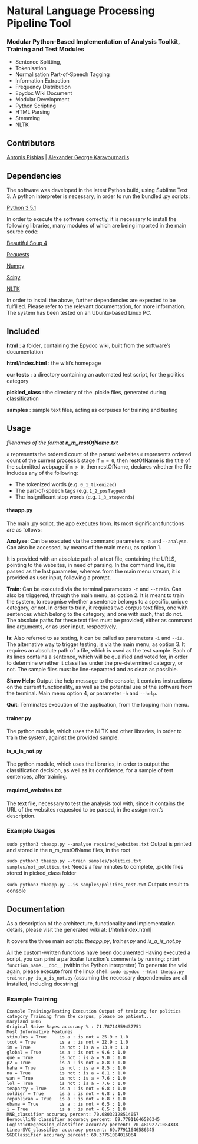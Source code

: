 # Natural Language Processing Pipeline Tool

### Modular Python-Based Implementation of Analysis Toolkit, Training and Test Modules

- Sentence Splitting,
- Tokenisation
- Normalisation Part-of-Speech Tagging
- Information Extraction
- Frequency Distribution
- Epydoc Wiki Document
- Modular Development
- Python Scripting
- HTML Parsing
- Stemming
- NLTK

## Contributors
[Antonis Pishias](https://github.com/antonispishias) |
[Alexander George Karavournarlis](https://www.linkedin.com/in/alex-dj-prosgio-karavounarlis-322b5173/)

## Dependencies
The software was developed in the latest Python build, using Sublime Text 3. A python interpreter is necessary, in order to run the bundled .py scripts:

[Python 3.5.1](https://www.python.org/downloads/)

In order to execute the software correctly, it is necessary to install the following libraries, many modules of which are being imported in the main source code:

[Beautiful Soup 4](https://pypi.python.org/pypi/beautifulsoup4/4.4.1)

[Requests](http://docs.python-requests.org/en/latest/)

[Numpy](http://www.numpy.org/)

[Scipy](http://www.scipy.org/)

[NLTK](http://www.nltk.org/)

In order to install the above, further dependencies are expected to be fulfilled. Please refer to the relevant documentation, for more information. The system has been tested on an Ubuntu-based Linux PC.

## Included
**html** : a folder, containing the Epydoc wiki, built from the software’s documentation

**html/index.html** : the wiki’s homepage

**our tests** : a directory containing an automated test script, for the politics category

**pickled_class** : the directory of the .pickle files, generated during classification

**samples** : sample text files, acting as corpuses for training and testing

## Usage
_filenames of the format **n_m_restOfName.txt**_

`n` represents the ordered count of the parsed websites
`m` represents ordered count of the current process’s stage
if `m = 0`, then restOfName is the title of the submitted webpage
if `m > 0`, then restOfName, declares whether the file includes any of the following:
- The tokenized words (e.g. `0_1_tikenized`)
- The part-of-speech tags (e.g. `1_2_posTagged`)
- The insignificant stop words (e.g. `1_3_stopwords`)

#### theapp.py
The main .py script, the app executes from. Its most significant functions are as follows:

**Analyse**: Can be executed via the command parameters `-a` and `--analyse`. Can also be accessed, by means of the main menu, as option 1.

It is provided with an absolute path of a text file, containing the URLS, pointing to the websites, in need of parsing. In the command line, it is passed as the last parameter, whereas from the main menu stream, it is provided as user input, following a prompt.

**Train**: Can be executed via the terminal parameters `-t` and `--train`.
Can also be triggered, through the main menu, as option 2.
It is meant to train the system, to recognise whether a sentence belongs to a specific, unique category, or not. In order to train, it requires two corpus text files, one with sentences which belong to the category, and one with such, that do not. The absolute paths for these text files must be provided, either as command line arguments, or as user input, respectively.

**Is**: Also referred to as testing, it can be called as parameters `-i` and `--is`. The alternative way to trigger testing, is via the main menu, as option 3.
It requires an absolute path of a file, which is used as the test sample. Each of its lines contains a sentence, which will be qualified and voted for, in order to determine whether it classifies under the pre-determined category, or not. The sample files must be line-separated and as clean as possible.

**Show Help**: Output the help message to the console, it contains instructions on the current functionality, as well as the potential use of the software from the terminal. Main menu option 4, or parameter `-h` and `--help`.

**Quit**: Terminates execution of the application, from the looping main menu.


#### trainer.py
The python module, which uses the NLTK and other libraries, in order to train the system, against the provided sample.

#### is_a_is_not.py
The python module, which uses the libraries, in order to output the classification decision, as well as its confidence, for a sample of test sentences, after training.

#### required_websites.txt
The text file, necessary to test the analysis tool with, since it contains the URL of the websites requested to be parsed, in the assignment’s description.

### Example Usages
```sudo python3 theapp.py --analyse required_websites.txt```
Output is printed and stored in the n_m_restOfName files, in the root

```sudo python3 theapp.py --train samples/politics.txt samples/not_politics.txt```
Needs a few minutes to complete, .pickle files stored in picked_class folder

```sudo python3 theapp.py --is samples/politics_test.txt```
Outputs result to console

## Documentation
As a description of the architecture, functionality and implementation details, please visit the generated wiki at: [/html/index.html]

It covers the three main scripts: _theapp.py_, _trainer.py_ and _is_a_is_not.py_

All the custom-written functions have been documented
Having executed a script, you can print a particular function’s comments by running:
```print function_name.__doc__```
(within the Python interpreter)
To generate the wiki again, please execute from the linux shell:
```sudo epydoc --html theapp.py trainer.py is_a_is_not.py```
(assuming the necessary dependencies are all installed, including docstring)

### Example Training
```
Example Training/Testing Execution Output of training for politics category Training from the corpus, please be patient...
maryland 4006
Original Naive Bayes accuracy % : 71.78714859437751
Most Informative Features
stimulus = True     is a : is not = 25.9 : 1.0
tcot = True         is a : is not = 22.9 : 1.0
im = True           is not : is a = 13.9 : 1.0
global = True       is a : is not = 9.6 : 1.0
que = True          is not : is a = 9.0 : 1.0
p2 = True           is a : is not = 8.8 : 1.0
haha = True         is not : is a = 8.5 : 1.0
na = True           is not : is a = 8.1 : 1.0
wan = True          is not : is a = 7.6 : 1.0
lol = True          is not : is a = 7.6 : 1.0
teaparty = True     is a : is not = 6.8 : 1.0
soldier = True      is a : is not = 6.8 : 1.0
republican = True   is a : is not = 6.8 : 1.0
obama = True        is a : is not = 6.5 : 1.0
i = True            is a : is not = 6.5 : 1.0
MNB_classifier accuracy percent: 70.08032128514057
BernoulliNB_classifier accuracy percent: 69.77911646586345
LogisticRegression_classifier accuracy percent: 70.48192771084338
LinearSVC_classifier accuracy percent: 69.77911646586345
SGDClassifier accuracy percent: 69.37751004016064
```
